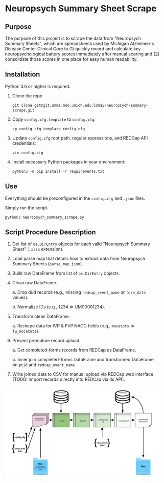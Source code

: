 # Neuropsych Summary Sheet Scrape

## Purpose

The purpose of this project is to scrape the data from "Neuropsych Summary Sheets", which are spreadsheets used by Michigan Alzheimer's Disease Center Clinical Core to (1) quickly record and calculate key neuropsychological battery scores immediately after manual scoring and (2) consolidate those scores in one place for easy human readability.

## Installation

Python 3.6 or higher is required.

1. Clone the repo:

    ```shell script
    git clone git@git.umms.med.umich.edu:ldmay/neuropsych-summary-scrape.git
    ```

2. Copy `config.cfg.template` to `config.cfg`:

    ```shell script
    cp config.cfg.template config.cfg
    ```

3. Update `config.cfg` root path, regular expressions, and REDCap API credentials: 

    ```shell script
    vim config.cfg
    ```

4. Install necessary Python packages in your environment: 

    ```shell script
    python3 -m pip install -r requirements.txt
    ```

## Use

Everything should be preconfigured in the `config.cfg` and `.json` files.

Simply run the script.

```shell script
python3 neuropsych_summary_scrape.py
```


## Script Procedure Description

1. Get list of `os.DirEntry` objects for each valid "Neuropsych Summary Sheet" (`.xlsx` extension).

2. Load parse map that details how to extract data from Neuropsych Summary Sheets (`parse_map.json`).

3. Build raw DataFrame from list of `os.DirEntry` objects.

4. Clean raw DataFrame.

    a. Drop dud records (e.g., missing `redcap_event_name` or `form_date` values).
   
    b. Normalize IDs (e.g., 1234 => UM00001234).
     
5. Transform clean DataFrame.

    a. Reshape data for IVP & FVP NACC fields (e.g., `mocatots` => `fu_mocatots`).
    
6. Prevent premature record upload.

    a. Get completed-forms records from REDCap as DataFrame.
    
    b. Inner join completed-forms DataFrame and transformed DataFrame on `ptid` and `redcap_event_name`.
    
7. Write joined data to CSV for manual upload via REDCap web interface (TODO: Import records directly into REDCap via its API).

![Neuropsych summary sheets pipeline](resources/img/Neuropsych_Summary_Scrape.svg "Neuropsych Summary Sheets Pipeline")

